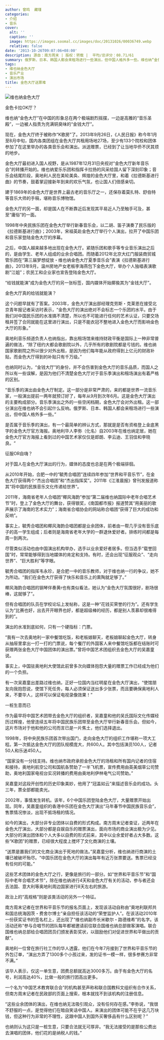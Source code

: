 ```yaml
---
author: 曾鸣  藏瑾
categories:
- 介绍
- 音乐
cover:
  alt: ''
  caption: ''
  image: https://images.soomal.cc/images/doc/20131026/00036749.webp
  relative: false
date: '2013-10-26T09:07:06+08:00'
description: 源自：南方周末 | 版权：转载 |  平均/总评分：08.71/61
summary: 俄罗斯、日本、韩国人都会来租场进行一些演出，但中国人格外多一些。维也纳“金色大厅”在中国的形象总在两个极端剧烈摇摆，一边是高雅的“音乐圣殿”，一边被人指责为充满铜臭味的“金钱大厅”。现在，金色大厅终于被称作“K歌房”了……
tags:
- 维也纳金色大厅
- 音乐产业
- 演出市场
title: 金色大厅送票难
---
```


![维也纳金色大厅](https://images.soomal.cc/images/doc/20131026/00036749.webp)





金色卡拉OK厅？

维也纳“金色大厅”在中国的形象总在两个极端剧烈摇摆，一边是高雅的“音乐圣殿”，一边被人指责为充满铜臭味的“金钱大厅”。

现在，金色大厅终于被称作“K歌房”了。2013年9月26日，《人民日报》称今年1月至8月中旬，国内各类团组在金色大厅共租用场地27场，至少有133个院校和团体参加了在这里举办的各类音乐会和演出。派送赠票，已经到了让当地华侨不厌其烦的地步。

金色大厅最初进入国人视野，是从1987年12月31日央视对“金色大厅新年音乐会”的转播开始的。维也纳爱乐乐团和指挥卡拉扬的风采给国人留下深刻印象；音乐会结尾阶段，奥地利人民在美轮美奂、辉煌的金色大厅里，和着《拉德斯基进行曲》的节奏，鼓着掌迎接新年到来的欢乐气氛，也让国人们倍感亲切。

建于1869年的金色大厅是世界上最古老的音乐厅之一，还保存着莫扎特、舒伯特等音乐大师的手稿，堪称音乐博物馆。

金色大厅的另一面，却是国人在不断靠近后发现其平易近人乃至触手可及，甚至“庸俗”的一面。

1998年中央民族乐团在金色大厅举行新春音乐会，以二胡、笛子演奏了民乐版的《拉德斯基进行曲》；2003年，宋祖英赴金色大厅举行个人演出，拉开了中国乐团和音乐家登陆金色大厅的序幕。

之后，中国人越来越多地出现在金色大厅。紧随乐团和歌手等专业音乐演出之后的，是由学生、老年人组成的业余合唱团。而随着2012年北京大红门服装商贸城管乐团在“第三届梦想绽放・维也纳金色大厅夏季音乐会”表演《拉德斯基进行曲》，2013年9月，温州房地产女老板李海燕包下金色大厅，举办个人独唱表演歌剧“江姐”；农民工和企业家也宣告登陆金色大厅。

“给钱就能演”成为金色大厅的另一张标签，国内媒体开始揶揄其为“金钱大厅”。

金色大厅真的给钱就能演？

这个问题早就有了答案。2003年，金色大厅演出部经理克劳斯・克莱恩在接受北京青年报记者采访时表示，“金色大厅的演出绝对不会标志一个乐团的水平。由于我们对中国民乐团的水准搞不清楚，所以也不可能进行任何的艺术认证，只要交场租并签了合同就能在这里进行演出，只是不能衣冠不整地进入金色大厅而影响金色大厅的形象。”

奥地利音乐频道负责人也纳指出，靠出租场馆来维持财政平衡是国际上一种非常普遍的做法，“除了纽约大都会歌剧院以外，几乎所有的歌剧院都是亏钱的。维也纳国家歌剧院之所以很少对外出租，是因为他们每年能从政府得到上亿元的财政补贴，而金色大厅得到的补贴只有千万级。”

也纳同时认为，“金钱大厅”的身份，并不会伤害到金色大厅的音乐品质，而国人之所以有一些误解，是因为他们不清楚金色大厅对于音乐季演出和租场演出有着严格的区别。

“音乐季的演出由金色大厅制定。这一部分是非常严肃的，来的都是世界一流音乐家，一般演出提前一两年就预订好了，每年从9月到次年6月。这是金色大厅演出的主要构成部分。音乐季演出之外的一些空闲档期，金色大厅会对外出租。这一部分演出在维也纳不会引起什么反响。俄罗斯、日本、韩国人都会来租场进行一些演出，但中国人格外多一些。”

是否属于音乐季的演出，有一个最简单的辨认方式，那就是是否有资格登上金底黑字的金色大厅官方海报。奥地利华人李弥（化名）自2003年在维也纳定居，她在金色大厅官方海报上看到过的中国艺术家仅仅是郎朗、李云迪、王羽佳和李晓良。“

征服OR自嗨？

对于国人在金色大厅演出的行为，媒体的态度也总是在两个极端徘徊。

从2010年开始，合肥一中的“毓秀合唱团”连续四年参加“世界和平音乐节”，在金色大厅获得两个“杰出合唱团”和“杰出指挥奖”。2011年《江淮晨报》曾刊发报道称其“将中国的民族音乐文化传递给世界”。

2011年，海南省老年人合唱团“椰风海韵”参加“第二届维也纳国际中老年合唱艺术节”时，登上了金色大厅的舞台，获得银奖，《南国都市报》报道赞其“用美丽的歌声展示了海南的艺术实力”；海南省合唱协会的网站称合唱团“获得了巨大的成功和反响”。

事实上，毓秀合唱团和椰风海韵合唱团都是业余团体，前者由一帮几乎没有音乐底子的高一学生组成；后者则是海南省老年大学的一群退休爱好者。排练时间都是每周一到两次。

尽管类似活动也由中国演出机构举办，选手以业余爱好者居多。但当选手“载誉回国”时，常常能够得到当地媒体的肯定和支持。有时，还会出现“征服观众”、“走向世界”、“巨大胜利”等字眼。

毓秀合唱团的指挥韦永珍，是合肥一中的音乐教师，对于维也纳一行的争议，她不为所动。“我们在金色大厅获得了快乐和音乐上的熏陶就足够了。”

椰风海韵合唱团的钢琴伴奏黄r也有类似看法，她认为“金色大厅氛围很好，剧场很棒，这就够了”。

但有合唱团的队员在学校论坛上发帖称，这是一种“花钱买荣誉的行为”。还有学生认为“比赛也好，出去开开眼界也好，都是超级棒的经历，都是别人羡慕却很难得到的”。

演出的水准到底如何，只有一个硬指标：门票。

“我有一次去奥地利一家中餐馆吃饭，和老板娘聊天，老板娘聊起金色大厅，转身从抽屉里拿出一打一打的门票说，每个餐厅的外国客人来中餐馆吃饭都在结账时可获赠两张金色大厅中国团体的演出票。”曾将中国艺术团组织去金色大厅的吴嘉童说。

事实上，中国驻奥地利大使馆此前曾多次向媒体抱怨大量的赠票工作已经成为他们的一个负担。

有一次吴嘉童出差路过维也纳，正好一位国内当红明星在金色大厅演出，“使馆朋友向我抱怨说，使馆下死任务，每人必须保证送出多少张票，而且要确保奥地利人来，不要华人，这样可以保证电视录像效果！”

一桩生意而已

作为最早将中国艺术团带去金色大厅的组织者，吴嘉童和他的吴氏国际文化传媒经历过辉煌，他曾连续五年将中国民族乐团带至金色大厅举行新春音乐会。但如今，这片市场对于他和他的公司而言已是一片焦土，他们选择退出。

1998年，将中央民族乐团首次带出国门，走向金色大厅的组织工作堪称一项大工程。第一次抵达金色大厅的团队规模庞大，共600人。其中包括演员100人，记者50人和乐迷450人。

“国家没有一分钱支持。维也纳市政府承担金色大厅的场租和所有国内记者的住宿和接待，奥地利航空公司和国航各赞助了一半飞机票，宣传费用由英美烟草公司赞助，奥地利国家电视台实况转播的费用由奥地利伊林电气公司赞助。”

吴嘉童对这段开创性的历史印象美妙，他用了“冠盖如云”来描述音乐会的成功。头三年，票全部都能卖光。

2002年，事情发生转机。该年，6个中国乐团登陆金色大厅，大量赠票开始出现。同年，吴嘉童组织的香港中乐团在金色大厅演出“马年春节中国民族音乐会”，售票情况惨淡，出现不抵场租的情况。

如今的演出，大部分非专业团体以自费的形式构成。南方周末记者查证，近两年在金色大厅演出，大部分都是自娱自乐的赠票演出，面向市场的商业演出极为少见。大部分的演出团体和个人大多以自费的形式前来，其中以业余爱好者占大多数。这些“K歌团”的赠票，已经很大程度上搅坏了文化商演的土壤。

“送票是置我们的文化商业演出于死地的做法。”吴嘉童分析，维也纳进行商演的土壤已被破坏殆尽。“中国乐团在金色大厅的演出每年有近万张票要送。售票已经没有任何的可能。”

这些艺术团体的金色大厅之行，更像是旅行的一部分。如“世界和平音乐节”和“国际中老年合唱艺术节”，除在维也纳进行4天和金色大厅有关的活动，参与者还会去法国、意大利等奥地利周边国家进行8天左右的旅游。

政治上的“高规格”则是该类活动的另外一个特征。

南方周末记者在世界和平音乐节的报名页面上，发现该活动自称由“奥地利联邦共和国总统海因茨・费舍尔博士”亲自担任该活动的“荣誉监护人”。在该活动2010年一份获奖证书的签名栏上，还出现了“维也纳副市长米歇尔・路德维希”的名字。该活动还称“参与合唱节的团队每年都被邀请前往联合国维也纳总部做客演唱。联合国维也纳总部给合唱团团员们颁发表彰奖状，以鼓励他们对促进世界和平做出的贡献”。

奥地利一位曾在旅行社工作的华人透露，他们在今年7月接到了世界和平音乐节的外包订单，“演出方弄了1300多个小孩过来，发的证书一模一样，很多参赛方非常不满。”

该华人表示，仅这一单生意，团费总额就高达3000多万。由于有金色大厅的名号，利润高达40%，比做一般的旅行团高出更多。

一个名为“中国艺术教育联合会”的机构甚至声称和联合国教科文组织有合作关系，但南方周末记者在民政部的页面上搜索，根本就找不到该机构的注册信息。

“这些业余团体的演出，在维也纳无法吸引观众，没有任何存在感。”李弥说，“我很不舒服的一点，是觉得他们在暗自笑话中国人。来演出的团体可能不在乎这几万块钱，但这种行为非常的不理性，这跟中国人到国外买奢侈品有什么区别呢？”

也纳则认为这只是一桩生意，只要合法就无可厚非。“我无法接受的是那些公费出去演唱的团体，他们花的是纳税人的钱。”